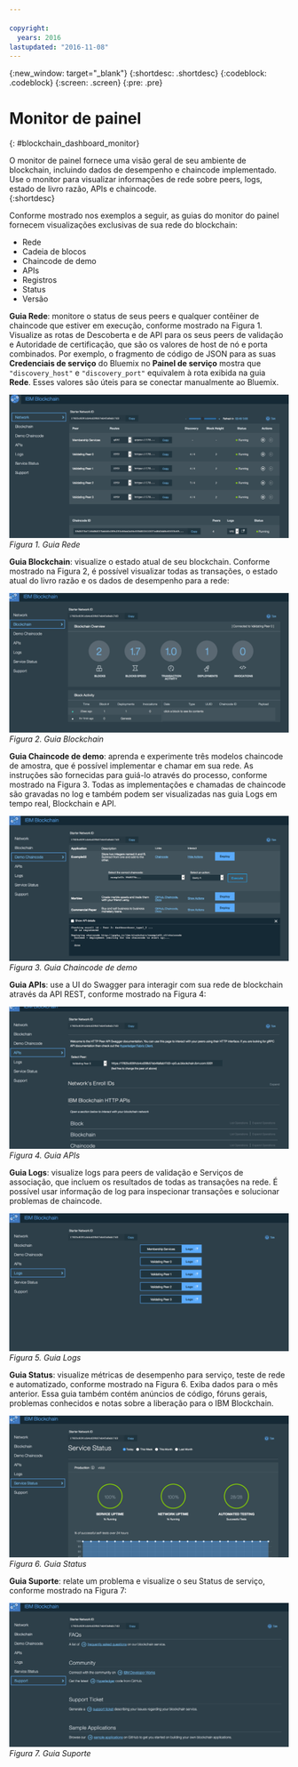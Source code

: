 ```yaml
---

copyright:
  years: 2016
lastupdated: "2016-11-08"
---
```


{:new_window: target="_blank"}
{:shortdesc: .shortdesc}
{:codeblock: .codeblock}
{:screen: .screen}
{:pre: .pre}

# Monitor de painel
{: #blockchain_dashboard_monitor}


O monitor de painel fornece uma visão geral de seu ambiente de blockchain, incluindo dados de desempenho e chaincode implementado. Use o monitor para visualizar
informações de rede sobre peers, logs, estado de livro razão, APIs e chaincode.  
{:shortdesc}

Conforme mostrado nos exemplos a seguir, as guias do monitor do painel fornecem visualizações exclusivas de sua rede do blockchain:
  - Rede
  - Cadeia de blocos
  - Chaincode de demo
  - APIs
  - Registros
  - Status
  - Versão

**Guia Rede**: monitore o status de seus peers e qualquer contêiner de chaincode que estiver em execução, conforme mostrado na Figura 1. Visualize as rotas de Descoberta e de
API para os seus peers de validação e Autoridade de certificação, que são os valores de host de nó e porta combinados. Por exemplo, o fragmento de código de JSON para as suas **Credenciais de
serviço** do Bluemix no **Painel de serviço** mostra que `"discovery_host"` e `"discovery_port"` equivalem à rota exibida na guia
**Rede**. Esses valores são úteis para se conectar manualmente ao Bluemix.

![](images/Console_Network.png "Guia Rede")
*Figura 1. Guia Rede*


**Guia Blockchain**: visualize o estado atual de seu blockchain. Conforme mostrado na Figura 2, é possível visualizar todas as transações, o estado atual do livro razão e os dados de
desempenho para a rede:

![](images/Console_Blockchain.png "Guia Blockchain")
*Figura 2. Guia Blockchain*


**Guia Chaincode de demo**: aprenda e experimente três modelos chaincode de amostra, que é possível implementar e chamar em sua rede. As instruções são fornecidas para guiá-lo através
do processo, conforme mostrado na Figura 3. Todas as implementações e chamadas de chaincode são gravadas no log e também podem ser visualizadas nas guia Logs em tempo real, Blockchain e API.  

![](images/Console_DemoChaincode.png "Guia Chaincode de demo")
*Figura 3. Guia Chaincode de demo*


**Guia APIs**: use a UI do Swagger para interagir com sua rede de blockchain através da API REST, conforme mostrado na Figura 4:  

![](images/Console_APIs.png "Guia APIs")
*Figura 4. Guia APIs*


**Guia Logs**: visualize logs para peers de validação e Serviços de associação, que incluem os resultados de todas as transações na rede. É possível usar informação de log para
inspecionar transações e solucionar problemas de chaincode.  

![](images/Console_Logs.png "Guia Logs")
*Figura 5. Guia Logs*


**Guia Status**: visualize métricas de desempenho para serviço, teste de rede e automatizado, conforme mostrado na Figura 6. Exiba dados para o mês anterior. Essa guia também contém
anúncios de código, fóruns gerais, problemas conhecidos e notas sobre a liberação para o IBM Blockchain.  

![](images/Console_Status.png "Guia Status")
*Figura 6. Guia Status*


**Guia Suporte**: relate um problema e visualize o seu Status de serviço, conforme mostrado na Figura 7:

![](images/Console_Support.png "Guia Suporte")
*Figura 7. Guia Suporte*
